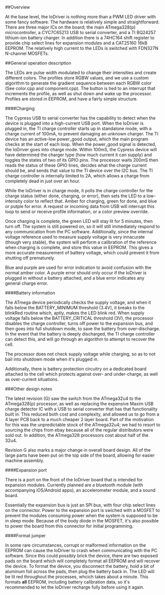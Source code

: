 ##Overview

At the base level, the IoDriver is nothing more than a PWM LED driver with some fancy software. The hardware is relatively simple and straightforward. There are three major ICs on the board; the main ATmega328(p) microcontroller, a CYC7C65213 USB to serial converter, and a TI BQ24257 lithium-ion battery charger. In addition there is a 74HC164 shift register to provide chip select lines for expansion modules and a CAT25160 16kB EEPROM. The relatively high current to the LEDs is switched with FDN327N N-channel MOSFETs.

##General operation description

The LEDs are pulse width modulated to change their intensities and create different colors. The profiles store RGBW values, and we use a custom algorithm to generate the gradient sequence between each RGBW color (See color.cpp and component.cpp). The button is tied to an interrupt that increments the profile, as well as shut down and wake up the processor. Profiles are stored in EEPROM, and have a fairly simple structure.


####Charging

The Cypress USB to serial converter has the capability to detect when the device is plugged into a high-current USB port. When the IoDriver is plugged in, the TI charge controller starts up in standalone mode, with a charge current of 100mA, to prevent damaging an unknown charger. The TI device has an active-low power\_good output, which the main program checks at the start of each loop. When the power_good signal is detected, the IoDriver goes into charge mode. Within 100mS, the Cypress device will have determined the charger type (how much current it can supply) and toggles the states of two of its GPIO pins. The processor waits 200mS then reads the status of these GPIO lines, decides what the charge current should be, and sends that value to the TI device over the I2C bus. The TI charge controller is internally limited to 2A, which allows a charge from completely dead in just over an hour.

While the IoDriver is in charge mode, it polls the charge controller for the charge status (either done, charging, or error), then sets the LED to a low-intensity color to reflect that. Amber for charging, green for done, and blue or putple for error. A request or incoming data from USB will interrupt this loop to send or receive profile information, or a color preview override.

Once charging is complete, the green LED will stay lit for 5 minutes, then turn off. The system is still powered on, so it will still immediately respond to any communication from the PC software. Additionally, since the internal voltage reference used to measure supply voltage is very innacurate (though very stable), the system will perform a calibration of the reference when charging is complete, and store this value in EEPROM. This gives a more accurate measurement of battery voltage, which could prevent it from shutting off prematurely.

Blue and purple are used for error indication to avoid confusion with the normal amber color. A purple error should only occur if the IoDriver is plugged in without a battery attached, and a blue error indicates any general charge error.

####Battery information

The ATmega device periodically checks the supply voltage, and when it falls below the BATTERY\_MINIMUM threshold (3.4V), it breaks to the blinkRed routine which, aptly, makes the LED blink red. When supply voltage falls below the BATTERY_CRITICAL threshold (3V), the processor disables the charge controller, turns off power to the expansion bus, and then goes into full shutdown mode, to save the battery from over-discharge. In the event that the battery is deeply discharged, the TI charge controller can detect this, and will go through an algorithm to attempt to recover the cell.

The processor does not check supply voltage while charging, so as to not bail into shutdown mode when it's plugged in.

Additionally, there is battery protection circuitry on a dedicated board attached to the cell which protects against over- and under-charge, as well as over-current situations.

###Other design notes

The latest revision (G) saw the switch from the ATmega32u4 to the ATmega328(p) processor, as well as replacing the expensive Maxim USB charge detector IC with a USB to serial converter that has that functionality built in. This reduced both cost and complexity, and allowed us to go from a 4 layer PCB back to a much cheaper 2 layer board. Part of the motivation for this was the unpredictable stock of the ATmega32u4; we had to resort to sourcing the chips from ebay because all of the regular distributors were sold out. In addition, the ATmega328 processors cost about half of the 32u4.

Revision G also marks a major change in overall board design. All of the large parts have been put on the top side of the board, allowing for easier machine assembly.

####Expansion port

There is a port on the front of the IoDriver board that is intended for expansion modules. Currently planned are a bluetooth module (with accompanying iOS/Android apps), an accelerometer module, and a sound board.

Essentially the expansion bus is just an SPI bus, with four chip select lines on the connector. Power to the expansion port is swiched with a MOSFET to prevent the modules consuming power when the system is supposed to be in sleep mode. Because of the body diode in the MOSFET, it's also possible to power the board from this connector for initial programming.

####Format jumper

In some rare circumstances, corrupt or malformed information on the EEPROM can cause the IoDriver to crash when communicating with the PC software. Since this could possibly brick the device, there are two exposed pads on the board which will completely format all EEPROM and will recover the device. To format the device, you disconnect the battery, hold a bit of aluminum foil across the pads, then plug the battery back in. The LED will be lit red throughout the processes, whcich takes about a minute. This formats __all__ EEPROM, including battery calibration data, so it's recommended to let the IoDriver recharge fully before using it again.
